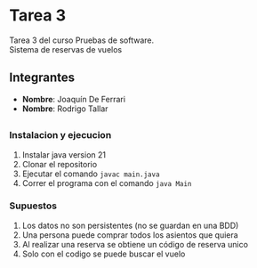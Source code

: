 # Tarea 3

Tarea 3 del curso Pruebas de software.  
Sistema de reservas de vuelos

## Integrantes
* **Nombre**: Joaquín De Ferrari
* **Nombre**: Rodrigo Tallar

##

### Instalacion y ejecucion

1. Instalar java version 21
2. Clonar el repositorio
3. Ejecutar el comando `javac main.java`
4. Correr el programa con el comando `java Main`


### Supuestos

1. Los datos no son persistentes (no se guardan en una BDD)
2. Una persona puede comprar todos los asientos que quiera
3. Al realizar una reserva se obtiene un código de reserva unico
4. Solo con el codigo se puede buscar el vuelo